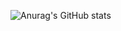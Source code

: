 ![Anurag's GitHub stats](https://github-readme-stats.vercel.app/api?username=patrickperez527&show_icons=true&theme=radical)
